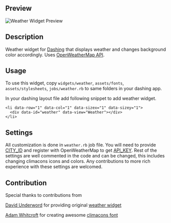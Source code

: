 ## Preview

![Weather Widget Preview](./assets/images/weather_widget.png)

## Description

Weather widget for [Dashing](http://shopify.github.com/dashing) that displays weather and changes background color accordingly. Uses [OpenWeatherMap API](http://openweathermap.org/).

## Usage

To use this widget, copy `widgets/weather`, `assets/fonts`, `assets/stylesheets`, `jobs/weather.rb` to same folders in your dashing app.

In your dashing layout file add following snippet to add weather widget.

    <li data-row="1" data-col="1" data-sizex="1" data-sizey="1">
      <div data-id="weather" data-view="Weather"></div>
    </li>


## Settings

All customization is done in `weather.rb` job file. You will need to provide [CITY_ID](http://bulk.openweathermap.org/sample/city.list.json.gz) and register with OpenWeatherMap to get [API_KEY](http://openweathermap.org/appid).
Rest of the settings are well commented in the code and can be changed, this includes changing climacons icons and colors. Any contributions to more rich experience with these settings are welcomed.

## Contribution

Special thanks to contributions from

[David Underword](https://github.com/davefp) for providing original [weather widget](https://gist.github.com/davefp/4990174)

[Adam Whitcroft](https://github.com/AdamWhitcroft) for creating awesome [climacons font](http://adamwhitcroft.com/climacons/)
